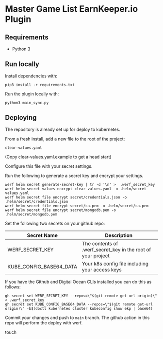 # Master Game List EarnKeeper.io Plugin

## Requirements

- Python 3

## Run locally

Install dependencies with:

```
pip3 install -r requirements.txt
```

Run the plugin locally with:

```
python3 main_sync.py
```

## Deploying

The repository is already set up for deploy to kubernetes.

From a fresh install, add a new file to the root of the project:

```
clear-values.yaml
```

(Copy clear-values.yaml.example to get a head start)

Configure this file with your secret settings.

Run the following to generate a secret key and encrypt your settings.

```
werf helm secret generate-secret-key | tr -d '\n' >  .werf_secret_key
werf helm secret values encrypt clear-values.yaml -o .helm/secret-values.yaml
werf helm secret file encrypt secret/credentials.json -o .helm/secret/credentials.json
werf helm secret file encrypt secret/ca.pem -o .helm/secret/ca.pem
werf helm secret file encrypt secret/mongodb.pem -o .helm/secret/mongodb.pem
```

Set the following two secrets on your github repo:

| Secret Name             | Description                                                  |
| ----------------------- | ------------------------------------------------------------ |
| WERF_SECRET_KEY         | The contents of .werf_secret_key in the root of your project |
| KUBE_CONFIG_BASE64_DATA | Your k8s config file including your access keys              |

If you have the Github and Digital Ocean CLIs installed you can do this as follows:

```
gh secret set WERF_SECRET_KEY --repos=\"$(git remote get-url origin)\" < .werf_secret_key
gh secret set KUBE_CONFIG_BASE64_DATA --repos=\"$(git remote get-url origin)\" -b$(doctl kubernetes cluster kubeconfig show ekp | base64)
```

Commit your changes and push to `main` branch. The github action in this repo will perform the deploy with werf.

touch